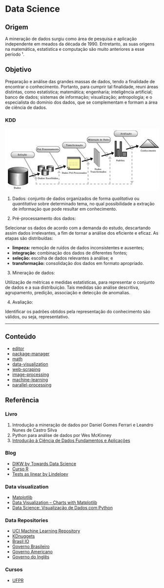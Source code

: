 # Data Science

## Origem
A mineração de dados surgiu como área de pesquisa e aplicação independente em meados da década de 1990. 
Entretanto, as suas origens na matemática, estatística e computação são muito
anteriores a esse período ¹. 

## Objetivo
Preparação e análise das grandes massas de dados, tendo a finalidade de encontrar o conhecimento.
Portanto, para cumprir tal finalidade, reuni áreas distintas, como estatística; matemática; engenharia; inteligência artificial; banco de dados; sistemas de informação; visualização; antropologia; e o especialista do domínio dos dados, que se complementam e formam a área de ciência de dados. 

### KDD 
<p align="center">
    <img src="img/kdd/pt.png">
</p>

1. Dados: 
conjunto de dados organizados de forma *qualitativa* ou *quantitativa* sobre determinado tema, no qual possibilidade a extração de informação que pode resultar em conhecimento.

2. Pré-processamento dos dados: 

Selecionar os dados de acordo com a demanda do estudo, descartando assim dados irrelevantes, a fim de tornar a análise dos eficiente e eficaz. 
As etapas são distribuídas:
* **limpeza:** remoção de ruídos de dados inconsistentes e ausentes;
* **integração:** combinação dos dados de diferentes fontes;
* **seleção:** escolha de dados relevantes à análise; e 
* **transformação:** consolidação dos dados em formato apropriado.

3. Mineração de dados:

Utilização de métricas e medidas estatísticas, para representar o conjunto de dados e a sua distribuição. 
Tais medidas são análise descritiva, agrupamento, predição, associação e detecção de anomalias.

4. Avaliação:

Identificar os padrões obtidos pela representação do conhecimento são válidos, ou seja, representativo.

---

## Conteúdo
* [editor](https://github.com/codinginbrazil/data-science/blob/main/doc/editor.md)             
* [package-manager](https://github.com/codinginbrazil/data-science/blob/main/doc/package-manager.md)  
* [math](https://github.com/codinginbrazil/data-science/blob/main/doc/math.md)             
* [data-visualization](https://github.com/codinginbrazil/data-science/blob/main/doc/data-visualization.md)  
* [web-scraping](https://github.com/codinginbrazil/data-science/blob/main/doc/web-scraping.md)
* [image-processing](https://github.com/codinginbrazil/data-science/blob/main/doc/image-processing.md)  
* [machine-learning](https://github.com/codinginbrazil/data-science/blob/main/doc/machine-learning.md) 
* [parallel-processing](https://github.com/codinginbrazil/data-science/blob/main/doc/parallel-processing.md)

## Referência

### Livro
1. Introdução a mineração de dados por Daniel Gomes Ferrari e Leandro Nunes de Castro Silva
2. Python para análise de dados por Wes McKinney
3. [Introdução à Ciência de Dados Fundamentos e Aplicações](https://www.ime.usp.br/~jmsinger/MAE5755/cdados2019ago06.pdf)

### Blog
* [DIKW by Towards Data Science](https://towardsdatascience.com/rootstrap-dikw-model-32cef9ae6dfb)
* [Curso R](https://blog.curso-r.com/)
* [Tests as linear by Lindeloev](https://lindeloev.github.io/tests-as-linear/)

### Data visualization
* [Matplotlib](https://matplotlib.org/api/_as_gen/matplotlib.pyplot.plot.html)
* [Data Visualization – Charts with Matplotlib](https://petamind.com/data-visualization-matplotlib-python-chart/)
* [Data Science: Visualização de Dados com Python](https://www.udemy.com/course/visualizacao-de-dados-com-python/)

### Data Repositories
* [UCI Machine Learning Repository](http://archive.ics.uci.edu/ml/index.php)
* [KDnuggets](https://www.kdnuggets.com/datasets/index.html)
* [Brasil IO](https://brasil.io/)
* [Governo Brasileiro](https://dados.gov.br/)
* [Governo Americano](https://www.data.gov/)
* [Governo do Inglês](https://data.gov.uk/)

### Cursos
* [UFPR](http://cursos.leg.ufpr.br/ML4all/1parte/)

